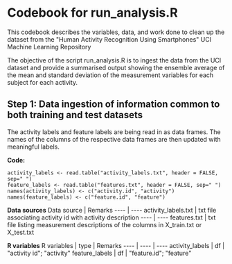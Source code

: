 # Codebook for run_analysis.R

This codebook describes the variables, data, and work done to clean up the
dataset from the "Human Activity Recognition Using Smartphones" UCI Machine
Learning Repository

The objective of the script run_analysis.R is to ingest the data from the
UCI dataset and provide a summarised output showing the ensemble average
of the mean and standard deviation of the measurement variables for each
subject for each activity.

## Step 1: Data ingestion of information common to both training and test datasets

The activity labels and feature labels are being read in as data frames.
The names of the columns of the respective data frames are then updated with
meaningful labels.

**Code:**
```
activity_labels <- read.table("activity_labels.txt", header = FALSE, sep=" ")
feature_labels <- read.table("features.txt", header = FALSE, sep=" ")
names(activity_labels) <- c("activity.id", "activity")
names(feature_labels) <- c("feature.id", "feature")
```

**Data sources**
Data source           | Remarks
----                  | ----
activity_labels.txt   | txt file associating activity id with activity description
----                  | ----
features.txt          | txt file listing measurement descriptions of the columns in X_train.txt or X_test.txt

**R variables**
R variables           | type  | Remarks
----                  | ----  | ----
activity_labels       | df    | "activity id"; "activity"
feature_labels        | df    | "feature.id"; "feature"
